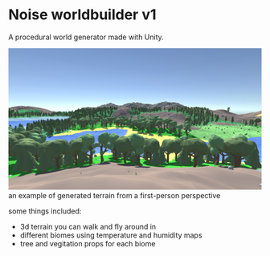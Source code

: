 # Noise worldbuilder v1
A procedural world generator made with Unity.

![World from first person perspective](/Images/first-person-temperate-and-mountains-view.jpeg)
an example of generated terrain from a first-person perspective

some things included:
- 3d terrain you can walk and fly around in
- different biomes using temperature and humidity maps
- tree and vegitation props for each biome
